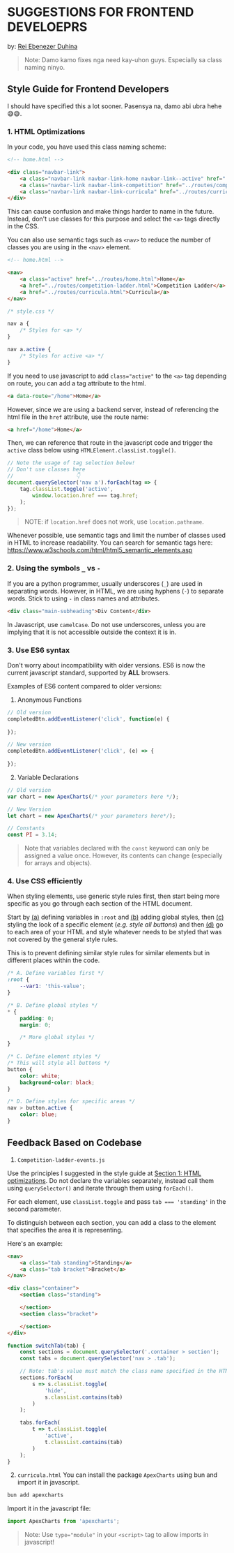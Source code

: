 # SUGGESTIONS FOR FRONTEND DEVELOEPRS
by: [Rei Ebenezer Duhina](https://github.com/Reiebenezer)

> Note: Damo kamo fixes nga need kay-uhon guys. Especially sa class naming ninyo. 


## Style Guide for Frontend Developers

I should have specified this a lot sooner. Pasensya na, damo abi ubra hehe 😅😅.

### 1. HTML Optimizations

In your code, you have used this class naming scheme: 

```html
<!-- home.html -->

<div class="navbar-link">
    <a class="navbar-link navbar-link-home navbar-link--active" href="../routes/home.html">Home</a>
    <a class="navbar-link navbar-link-competition" href="../routes/competition-ladder.html">Competition Ladder</a>
    <a class="navbar-link navbar-link-curricula" href="../routes/curricula.html">Curricula</a>
</div>

```

This can cause confusion and make things harder to name in the future. Instead, don't use classes for this purpose and select the `<a>` tags directly in the CSS. 

You can also use semantic tags such as `<nav>` to reduce the number of classes you are using in the `<nav>` element.

```html
<!-- home.html -->

<nav>
    <a class="active" href="../routes/home.html">Home</a>
    <a href="../routes/competition-ladder.html">Competition Ladder</a>
    <a href="../routes/curricula.html">Curricula</a>
</nav>
```

```css
/* style.css */

nav a {
    /* Styles for <a> */
}

nav a.active {
    /* Styles for active <a> */
}
```

If you need to use javascript to add `class="active"` to the `<a>` tag depending on route, you can add a tag attribute to the html. 

```html
<a data-route="/home">Home</a>
```

However, since we are using a backend server, instead of referencing the html file in the `href` attribute, use the route name:
```html
<a href="/home">Home</a>
```
Then, we can reference that route in the javascript code and trigger the `active` class below using `HTMLElement.classList.toggle()`. 

```js
// Note the usage of tag selection below! 
// Don't use classes here
//                    👇
document.querySelector('nav a').forEach(tag => {
    tag.classList.toggle('active', 
        window.location.href === tag.href;
    );
});
```
> NOTE: if `location.href` does not work, use `location.pathname`.

Whenever possible, use semantic tags and limit the number of classes used in HTML to increase readability. You can search for semantic tags here: https://www.w3schools.com/html/html5_semantic_elements.asp

### 2. Using the symbols `_` vs `-`

If you are a python programmer, usually underscores (`_`) are used in separating words. However, in HTML, we are using hyphens (`-`) to separate words. Stick to using `-` in class names and attributes.

```html
<div class="main-subheading">Div Content</div>
```

In Javascript, use `camelCase`. Do not use underscores, unless you are implying that it is not accessible outside the context it is in. 

### 3. Use ES6 syntax

Don't worry about incompatibility with older versions. ES6 is now the current javascript standard, supported by **ALL** browsers. 

Examples of ES6 content compared to older versions: 

1. Anonymous Functions
```js
// Old version
completedBtn.addEventListener('click', function(e) {
    
});

// New version
completedBtn.addEventListener('click', (e) => {
    
});
```
2. Variable Declarations
```js
// Old version
var chart = new ApexCharts(/* your parameters here */);

// New Version
let chart = new ApexCharts(/* your parameters here*/);

// Constants
const PI = 3.14;
```
> Note that variables declared with the `const` keyword can only be assigned a value once. However, its contents can change (especially for arrays and objects).

### 4. Use CSS efficiently

When styling elements, use generic style rules first, then start being more specific as you go through each section of the HTML document. 

Start by [(a)]() defining variables in `:root` and [(b)]() adding global styles, then [(c)]() styling the look of a specific element (*e.g. style all buttons*) and then [(d)]() go to each area of your HTML and style whatever needs to be styled that was not covered by the general style rules. 

This is to prevent defining similar style rules for similar elements but in different places within the code. 

```css
/* A. Define variables first */
:root {
    --var1: 'this-value';
}

/* B. Define global styles */
* {
    padding: 0;
    margin: 0;

    /* More global styles */
}

/* C. Define element styles */
/* This will style all buttons */
button {
    color: white;
    background-color: black;
}

/* D. Define styles for specific areas */
nav > button.active {
    color: blue;
}
```

## Feedback Based on Codebase

1. `Competition-ladder-events.js`

Use the principles I suggested in the style guide at [Section 1: HTML optimizations](). Do not declare the variables separately, instead call them using `querySelector()` and iterate through them using `forEach()`. 

For each element, use `classList.toggle` and pass `tab === 'standing'` in the second parameter. 

To distinguish between each section, you can add a class to the element that specifies the area it is representing.

Here's an example:
```html
<nav>
    <a class="tab standing">Standing</a>
    <a class="tab bracket">Bracket</a>
</nav>

<div class="container">
    <section class="standing">

    </section>
    <section class="bracket">

    </section>
</div>
```
```js
function switchTab(tab) {
    const sections = document.querySelector('.container > section');
    const tabs = document.querySelector('nav > .tab');

    // Note: tab's value must match the class name specified in the HTML.
    sections.forEach(
        s => s.classList.toggle(
            'hide', 
            s.classList.contains(tab)
        )
    );

    tabs.forEach(
        t => t.classList.toggle(
            'active', 
            t.classList.contains(tab)
        )
    );
}
```

2. `curricula.html`
You can install the package `ApexCharts` using bun and import it in javascript.

```bash
bun add apexcharts
```
Import it in the javascript file:
```js
import ApexCharts from 'apexcharts';
```
> Note: Use `type="module"` in your `<script>` tag to allow imports in javascript!